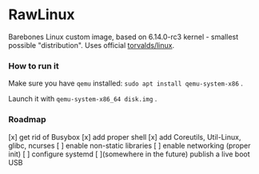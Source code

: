 # RawLinux

Barebones Linux custom image, based on 6.14.0-rc3 kernel - smallest possible "distribution". Uses official [torvalds/linux](https://github.com/torvalds/linux).

### How to run it

Make sure you have `qemu` installed: `sudo apt install qemu-system-x86` .

Launch it with `qemu-system-x86_64 disk.img` .

### Roadmap

[x] get rid of Busybox
[x] add proper shell
[x] add Coreutils, Util-Linux, glibc, ncurses
[ ] enable non-static libraries
[ ] enable networking (proper init)
[ ] configure systemd
[ ](somewhere in the future) publish a live boot USB
